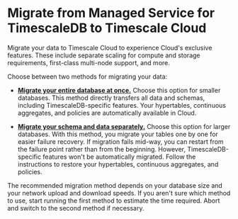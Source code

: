 # Migrate from Managed Service for TimescaleDB to Timescale Cloud

Migrate your data to Timescale Cloud to experience Cloud's exclusive features.
These include separate scaling for compute and storage requirements, first-class
multi-node support, and more.

Choose between two methods for migrating your data:

- [**Migrate your entire database at once.**][migrate-entire] Choose
  this option for smaller databases. This method directly transfers all data and
  schemas, including TimescaleDB-specific features. Your hypertables, continuous
  aggregates, and policies are automatically available in Cloud.

- [**Migrate your schema and data separately.**][migrate-separately] Choose this
  option for larger databases. With this method, you migrate your tables one by
  one for easier failure recovery. If migration fails mid-way, you can restart
  from the failure point rather than from the beginning. However,
  TimescaleDB-specific features won't be automatically migrated. Follow the
  instructions to restore your hypertables, continuous aggregates, and policies. 

<highlight type="note">The recommended migration method depends on your database
size and your network upload and download speeds. If you aren't sure which
method to use, start running the first method to estimate the time required.
Abort and switch to the second method if necessary.</highlight>

[migrate-entire]: migrate-mst-cloud/entire-database/
[migrate-separately]: migrate-mst-cloud/schema-then-data/